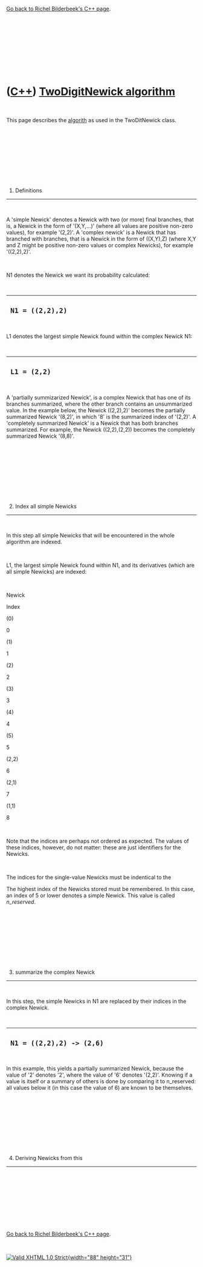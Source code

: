 

[Go back to Richel Bilderbeek's C++ page](Cpp.htm).

 

 

 

 

 

([C++](Cpp.htm)) [TwoDigitNewick algorithm](CppTwoDigitNewickAlgorithm.htm)
===========================================================================

 

This page describes the [algorith](CppAlgorithm.htm) as used in the
TwoDitNewick class.

 

 

 

 

 

1. Definitions
--------------

 

A 'simple Newick' denotes a Newick with two (or more) final branches,
that is, a Newick in the form of '(X,Y,...)' (where all values are
positive non-zero values), for example '(2,2)'. A 'complex newick' is a
Newick that has branched with branches, that is a Newick in the form of
((X,Y),Z) (where X,Y and Z might be positive non-zero values or complex
Newicks), for example '((2,2),2)'.

 

N1 denotes the Newick we want its probability calculated:

 

  -------------------
  ` N1 = ((2,2),2)`
  -------------------

 

L1 denotes the largest simple Newick found within the complex Newick N1:

 

  ---------------
  ` L1 = (2,2)`
  ---------------

 

A 'partially summizarized Newick', is a complex Newick that has one of
its branches summarized, where the other branch contains an unsummarized
value. In the example below, the Newick ((2,2),2)' becomes the partially
summarized Newick '(8,2)', in which '8' is the summarized index of
'(2,2)'. A 'completely summarized Newick' is a Newick that has both
branches summarized. For example, the Newick ((2,2),(2,2)) becomes the
completely summarized Newick '(8,8)'.

 

 

 

 

 

2. Index all simple Newicks
---------------------------

 

In this step all simple Newicks that will be encountered in the whole
algorithm are indexed.

 

L1, the largest simple Newick found within N1, and its derivatives
(which are all simple Newicks) are indexed:

 

Newick

Index

(0)

0

(1)

1

(2)

2

(3)

3

(4)

4

(5)

5

(2,2)

6

(2,1)

7

(1,1)

8

 

Note that the indices are perhaps not ordered as expected. The values of
these indices, however, do not matter: these are just identifiers for
the Newicks.

 

The indices for the single-value Newicks must be indentical to the

The highest index of the Newicks stored must be remembered. In this
case, an index of 5 or lower denotes a simple Newick. This value is
called *n\_reserved*.

 

 

 

 

 

3. summarize the complex Newick
-------------------------------

 

In this step, the simple Newicks in N1 are replaced by their indices in
the complex Newick.

 

  ----------------------------
  ` N1 = ((2,2),2) -> (2,6)`
  ----------------------------

 

In this example, this yields a partially summarized Newick, because the
value of '2' denotes '2', where the value of '6' denotes '(2,2)'.
Knowing if a value is itself or a summary of others is done by comparing
it to n\_reserved: all values below it (in this case the value of 6) are
known to be themselves.

 

 

 

 

 

4. Deriving Newicks from this
-----------------------------

 

 

 

 

 

[Go back to Richel Bilderbeek's C++ page](Cpp.htm).



 

[![Valid XHTML 1.0 Strict](valid-xhtml10.png){width="88"
height="31"}](http://validator.w3.org/check?uri=referer)
